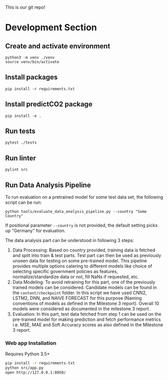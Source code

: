 This is our git repo!

# Development Section

## Create and activate environment
```python3 -m venv ./venv```  
```source venv/bin/activate```

## Install packages
```pip install -r requirements.txt```

## Install predictCO2 package
```pip install -e .```

## Run tests
```pytest ./tests```

## Run linter
```pylint src```

## Run Data Analysis Pipeline
To run evaluation on a pretrained model for some test data set, 
the following script can be run:

```python tools/evaluate_data_analysis_pipeline.py --country "Some Country"```

If positional parameter `--country` is not provided, the default setting 
picks up "Germany" for evaluation.

The data analysis part can be understood in following 3 steps:
1. Data Processing: Based on country provided, training data is fetched and 
split into train & test parts. Test part can then be used as previously 
unseen data for testing on some pre-trained model. This pipeline provides 
multiple options catering to different models like choice of selecting 
specific government policies as features, normalize/standardize data or not, 
fill NaNs if requested, etc. 
2. Data Modeling: To avoid retraining for this part, one of the previously trained 
models can be considered. Candidate models can be found in the `content/checkpoint`
folder. In this script we have used CNN2, LSTM2, DNN, and NAIVE FORECAST for 
this purpose (Naming conventions of models as defined in the Milestone 3 
report). Overall 10 models were considered as documented in the milestone 3 
report.
3. Evaluation: In this part, test data fetched from step 1 can be used on the 
pre-trained model for making prediction and fetch performance metrics i.e. MSE, 
MAE and Soft Accuracy scores as also defined in the Milestone 3 report.

### Web app Installation

Requires Python 3.5+

```bash
pip install -r requirements.txt
python src/app.py
open http://127.0.0.1:8050/
``` 